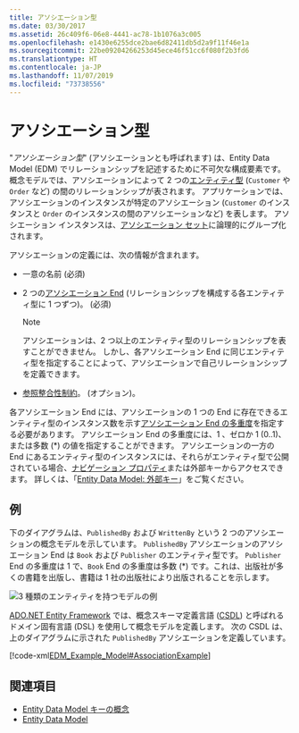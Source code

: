 ```yaml
---
title: アソシエーション型
ms.date: 03/30/2017
ms.assetid: 26c409f6-06e8-4441-ac78-1b1076a3c005
ms.openlocfilehash: e1430e6255dce2bae6d82411db5d2a9f11f46e1a
ms.sourcegitcommit: 22be09204266253d45ece46f51cc6f080f2b3fd6
ms.translationtype: HT
ms.contentlocale: ja-JP
ms.lasthandoff: 11/07/2019
ms.locfileid: "73738556"
---
```

# <a name="association-type"></a>アソシエーション型
"*アソシエーション型*" (アソシエーションとも呼ばれます) は、Entity Data Model (EDM) でリレーションシップを記述するために不可欠な構成要素です。 概念モデルでは、アソシエーションによって 2 つの[エンティティ型](entity-type.md) (`Customer` や `Order` など) の間のリレーションシップが表されます。 アプリケーションでは、アソシエーションのインスタンスが特定のアソシエーション (`Customer` のインスタンスと `Order` のインスタンスの間のアソシエーションなど) を表します。 アソシエーション インスタンスは、[アソシエーション セット](association-set.md)に論理的にグループ化されます。  
  
 アソシエーションの定義には、次の情報が含まれます。  
  
- 一意の名前  (必須)  
  
- 2 つの[アソシエーション End](association-end.md) (リレーションシップを構成する各エンティティ型に 1 つずつ)。 (必須)  
  
    > [!NOTE]
    > アソシエーションは、2 つ以上のエンティティ型のリレーションシップを表すことができません。 しかし、各アソシエーション End に同じエンティティ型を指定することによって、アソシエーションで自己リレーションシップを定義できます。  
  
- [参照整合性制約](referential-integrity-constraint.md)。 (オプション)。  
  
 各アソシエーション End には、アソシエーションの 1 つの End に存在できるエンティティ型のインスタンス数を示す[アソシエーション End の多重度](association-end-multiplicity.md)を指定する必要があります。 アソシエーション End の多重度には、1 、ゼロか 1 (0..1)、または多数 (\*) の値を指定することができます。 アソシエーションの一方の End にあるエンティティ型のインスタンスには、それらがエンティティ型で公開されている場合、[ナビゲーション プロパティ](navigation-property.md)または外部キーからアクセスできます。 詳しくは、「[Entity Data Model: 外部キー](foreign-key-property.md)」をご覧ください。  
  
## <a name="example"></a>例  
 下のダイアグラムは、`PublishedBy` および `WrittenBy` という 2 つのアソシエーションの概念モデルを示しています。 `PublishedBy` アソシエーションのアソシエーション End は `Book` および `Publisher` のエンティティ型です。 `Publisher` End の多重度は 1 で、`Book` End の多重度は多数 (\*) です。これは、出版社が多くの書籍を出版し、書籍は 1 社の出版社により出版されることを示します。  
  
 ![3 種類のエンティティを持つモデルの例](./media/association-type/example-model-three-entity-types.gif)  
  
 [ADO.NET Entity Framework](./ef/index.md) では、概念スキーマ定義言語 ([CSDL](/ef/ef6/modeling/designer/advanced/edmx/csdl-spec)) と呼ばれるドメイン固有言語 (DSL) を使用して概念モデルを定義します。 次の CSDL は、上のダイアグラムに示された `PublishedBy` アソシエーションを定義しています。  
  
 [!code-xml[EDM_Example_Model#AssociationExample](../../../../samples/snippets/xml/VS_Snippets_Data/edm_example_model/xml/books.edmx#associationexample)]  
  
## <a name="see-also"></a>関連項目

- [Entity Data Model キーの概念](entity-data-model-key-concepts.md)
- [Entity Data Model](entity-data-model.md)

